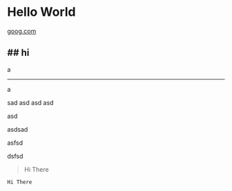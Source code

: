 # Hello World

<!-- Hello -->

[goog.com](https://google.com)

## ## hi

a

---

a

sad asd asd asd

asd

asdsad

asfsd

dsfsd

> Hi There

`Hi There`
